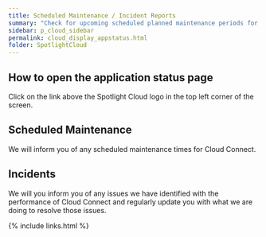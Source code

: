 ```yaml
---
title: Scheduled Maintenance / Incident Reports
summary: "Check for upcoming scheduled planned maintenance periods for Cloud Connect and current reported performance issues."
sidebar: p_cloud_sidebar
permalink: cloud_display_appstatus.html
folder: SpotlightCloud
---
```



## How to open the application status page
Click on the link above the Spotlight Cloud logo in the top left corner of the screen.

## Scheduled Maintenance
We will inform you of any scheduled maintenance times for Cloud Connect.

## Incidents
We will you inform you of any issues we have identified with the performance of Cloud Connect and regularly update you with what we are doing to resolve those issues.


{% include links.html %}
